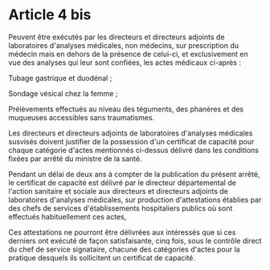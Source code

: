 # Article 4 bis

Peuvent être exécutés par les directeurs et directeurs adjoints de laboratoires d'analyses médicales, non médecins, sur prescription du médecin mais en dehors de la présence de celui-ci, et exclusivement en vue des analyses qui leur sont confiées, les actes médicaux ci-après :

Tubage gastrique et duodénal ;

Sondage vésical chez la femme ;

Prélèvements effectués au niveau des téguments, des phanères et des muqueuses accessibles sans traumatismes.

Les directeurs et directeurs adjoints de laboratoires d'analyses médicales susvisés doivent justifier de la possession d'un certificat de capacité pour chaque catégorie d'actes mentionnés ci-dessus délivré dans les conditions fixées par arrêté du ministre de la santé.

Pendant un délai de deux ans à compter de la publication du présent arrêté, le certificat de capacité est délivré par le directeur départemental de l'action sanitaire et sociale aux directeurs et directeurs adjoints de laboratoires d'analyses médicales, sur production d'attestations établies par des chefs de services d'établissements hospitaliers publics où sont effectués habituellement ces actes,

Ces attestations ne pourront être délivrées aux intéressés que si ces derniers ont exécuté de façon satisfaisante, cinq fois, sous le contrôle direct du chef de service signataire, chacune des catégories d'actes pour la pratique desquels ils sollicitent un certificat de capacité.
